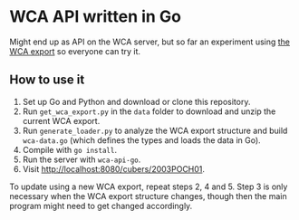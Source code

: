 WCA API written in Go
=====================

Might end up as API on the WCA server, but so far an experiment using [the WCA export](https://www.worldcubeassociation.org/results/misc/export.html) so everyone can try it.

How to use it
-------------

1. Set up Go and Python and download or clone this repository.
2. Run `get_wca_export.py` in the `data` folder to download and unzip the current WCA export.
3. Run `generate_loader.py` to analyze the WCA export structure and build `wca-data.go` (which defines the types and loads the data in Go).
4. Compile with `go install`.
5. Run the server with `wca-api-go`.
6. Visit [http://localhost:8080/cubers/2003POCH01](http://localhost:8080/cubers/2003POCH01).

To update using a new WCA export, repeat steps 2, 4 and 5. Step 3 is only necessary when the WCA export structure changes, though then the main program might need to get changed accordingly.
